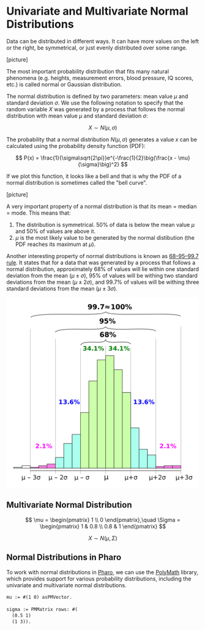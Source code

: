 # Univariate and Multivariate Normal Distributions

Data can be distributed in different ways. It can have more values on the left or the right, be symmetrical, or just evenly distributed over some range.

[picture]

The most important probability distribution that fits many natural phenomena (e.g. heights, measurement errors, blood pressure, IQ scores, etc.) is called normal or Gaussian distribution.

The normal distribution is defined by two parameters: mean value $\mu$ and standard deviation $\sigma$. We use the following notation to specify that the random variable $X$ was generated by a process that follows the normal distribution with mean value $\mu$ and standard deviation $\sigma$:

$$
X \sim N(\mu, \sigma)
$$

The probability that a normal distribution $N(\mu, \sigma)$ generates a value $x$ can be calculated using the probability density function (PDF):

$$
P(x) = \frac{1}{\sigma\sqrt{2\pi}}e^{-\frac{1}{2}\big(\frac{x - \mu}{\sigma}\big)^2}
$$

If we plot this function, it looks like a bell and that is why the PDF of a normal distribution is sometimes called the "bell curve".

[picture]

A very important property of a normal distribution is that its mean = median = mode. This means that:

1. The distribution is symmetrical. 50% of data is below the mean value $\mu$ and 50% of values are above it.
2. $\mu$ is the most likely value to be generated by the normal distibution (the PDF reaches its maximum at $\mu$).

Another interesting property of normal distributions is known as [68–95–99.7 rule](https://en.wikipedia.org/wiki/68%E2%80%9395%E2%80%9399.7_rule). It states that for a data that was generated by a process that follows a normal distribution, approximately 68% of values will lie within one standard deviation from the mean $(\mu \pm \sigma)$, 95% of values will be withing two standard deviations from the mean $(\mu \pm 2\sigma)$, and 99.7% of values will be withing three standard deviations from the mean $(\mu \pm 3\sigma)$.

![Source: By Melikamp - Own work, CC BY-SA 4.0](img/68-95-99-rule.png)

## Multivariate Normal Distribution

$$
\mu = \begin{pmatrix}
1 \\ 0
\end{pmatrix},\quad
\Sigma = \begin{pmatrix}
1 & 0.8 \\
0.8 & 1
\end{pmatrix}
$$

$$
X \sim N(\mu, \Sigma)
$$

## Normal Distributions in Pharo

To work with normal distributions in [Pharo](), we can use the [PolyMath]() library, which provides support for various probability distributions, including the univariate and multivariate normal distributions.

```Smalltalk
mu := #(1 0) asPMVector.

sigma := PMMatrix rows: #(
  (0.5 1)
  (1 3)).
```